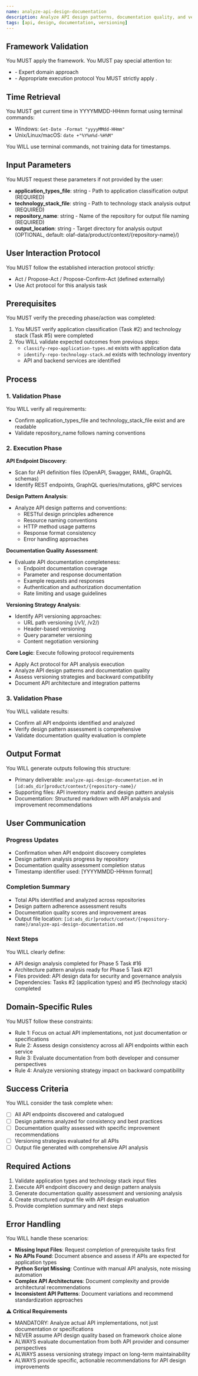 ```yaml
---
name: analyze-api-design-documentation
description: Analyze API design patterns, documentation quality, and versioning strategies across repositories
tags: [api, design, documentation, versioning]
---
```


## Framework Validation
You MUST apply the <olaf-work-instructions> framework.
You MUST pay special attention to:
- <olaf-general-role-and-behavior> - Expert domain approach
- <olaf-interaction-protocols> - Appropriate execution protocol
You MUST strictly apply <olaf-framework-validation>.

## Time Retrieval
You MUST get current time in YYYYMMDD-HHmm format using terminal commands:
- Windows: `Get-Date -Format "yyyyMMdd-HHmm"`
- Unix/Linux/macOS: `date +"%Y%m%d-%H%M"`

You WILL use terminal commands, not training data for timestamps.

## Input Parameters
You MUST request these parameters if not provided by the user:
- **application_types_file**: string - Path to application classification output (REQUIRED)
- **technology_stack_file**: string - Path to technology stack analysis output (REQUIRED)
- **repository_name**: string - Name of the repository for output file naming (REQUIRED)
- **output_location**: string - Target directory for analysis output (OPTIONAL, default: olaf-data/product/context/{repository-name}/)

## User Interaction Protocol
You MUST follow the established interaction protocol strictly:
- Act / Propose-Act / Propose-Confirm-Act (defined externally)
- Use Act protocol for this analysis task

## Prerequisites
You MUST verify the preceding phase/action was completed:
1. You MUST verify application classification (Task #2) and technology stack (Task #5) were completed
2. You WILL validate expected outcomes from previous steps:
   - `classify-repo-application-types.md` exists with application data
   - `identify-repo-technology-stack.md` exists with technology inventory
   - API and backend services are identified

## Process

### 1. Validation Phase
You WILL verify all requirements:
- Confirm application_types_file and technology_stack_file exist and are readable
- Validate repository_name follows naming conventions

### 2. Execution Phase

**API Endpoint Discovery**:
- Scan for API definition files (OpenAPI, Swagger, RAML, GraphQL schemas)
- Identify REST endpoints, GraphQL queries/mutations, gRPC services

**Design Pattern Analysis**:
- Analyze API design patterns and conventions:
  - RESTful design principles adherence
  - Resource naming conventions
  - HTTP method usage patterns
  - Response format consistency
  - Error handling approaches

**Documentation Quality Assessment**:
- Evaluate API documentation completeness:
  - Endpoint documentation coverage
  - Parameter and response documentation
  - Example requests and responses
  - Authentication and authorization documentation
  - Rate limiting and usage guidelines

**Versioning Strategy Analysis**:
- Identify API versioning approaches:
  - URL path versioning (/v1/, /v2/)
  - Header-based versioning
  - Query parameter versioning
  - Content negotiation versioning

**Core Logic**: Execute following protocol requirements
- Apply Act protocol for API analysis execution
- Analyze API design patterns and documentation quality
- Assess versioning strategies and backward compatibility
- Document API architecture and integration patterns

### 3. Validation Phase
You WILL validate results:
- Confirm all API endpoints identified and analyzed
- Verify design pattern assessment is comprehensive
- Validate documentation quality evaluation is complete

## Output Format
You WILL generate outputs following this structure:
- Primary deliverable: `analyze-api-design-documentation.md` in `[id:ads_dir]product/context/{repository-name}/`
- Supporting files: API inventory matrix and design pattern analysis
- Documentation: Structured markdown with API analysis and improvement recommendations

## User Communication

### Progress Updates
- Confirmation when API endpoint discovery completes
- Design pattern analysis progress by repository
- Documentation quality assessment completion status
- Timestamp identifier used: [YYYYMMDD-HHmm format]

### Completion Summary
- Total APIs identified and analyzed across repositories
- Design pattern adherence assessment results
- Documentation quality scores and improvement areas
- Output file location: `[id:ads_dir]product/context/{repository-name}/analyze-api-design-documentation.md`

### Next Steps
You WILL clearly define:
- API design analysis completed for Phase 5 Task #16
- Architecture pattern analysis ready for Phase 5 Task #21
- Files provided: API design data for security and governance analysis
- Dependencies: Tasks #2 (application types) and #5 (technology stack) completed

## Domain-Specific Rules
You MUST follow these constraints:
- Rule 1: Focus on actual API implementations, not just documentation or specifications
- Rule 2: Assess design consistency across all API endpoints within each service
- Rule 3: Evaluate documentation from both developer and consumer perspectives
- Rule 4: Analyze versioning strategy impact on backward compatibility

## Success Criteria
You WILL consider the task complete when:
- [ ] All API endpoints discovered and catalogued
- [ ] Design patterns analyzed for consistency and best practices
- [ ] Documentation quality assessed with specific improvement recommendations
- [ ] Versioning strategies evaluated for all APIs
- [ ] Output file generated with comprehensive API analysis

## Required Actions
1. Validate application types and technology stack input files
2. Execute API endpoint discovery and design pattern analysis
3. Generate documentation quality assessment and versioning analysis
4. Create structured output file with API design evaluation
5. Provide completion summary and next steps

## Error Handling
You WILL handle these scenarios:
- **Missing Input Files**: Request completion of prerequisite tasks first
- **No APIs Found**: Document absence and assess if APIs are expected for application types
- **Python Script Missing**: Continue with manual API analysis, note missing automation
- **Complex API Architectures**: Document complexity and provide architectural recommendations
- **Inconsistent API Patterns**: Document variations and recommend standardization approaches

⚠️ **Critical Requirements**
- MANDATORY: Analyze actual API implementations, not just documentation or specifications
- NEVER assume API design quality based on framework choice alone
- ALWAYS evaluate documentation from both API provider and consumer perspectives
- ALWAYS assess versioning strategy impact on long-term maintainability
- ALWAYS provide specific, actionable recommendations for API design improvements
